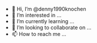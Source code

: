 - 👋 Hi, I’m @denny1990knochen
- 👀 I’m interested in ...
- 🌱 I’m currently learning ...
- 💞️ I’m looking to collaborate on ...
- 📫 How to reach me ...

<!---
denny1990knochen/denny1990knochen is a ✨ special ✨ repository because its `README.md` (this file) appears on your GitHub profile.
You can click the Preview link to take a look at your changes.
--->
